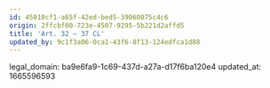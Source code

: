 ```yaml
---
id: 45010cf1-a65f-42ed-bed5-39060075c4c6
origin: 2ffcbf00-723e-4507-9295-5b221d2affd5
title: 'Art. 32 — 37 CL'
updated_by: 9c1f3a06-0ca1-43f6-8f13-124edfca1d88
---
```

legal_domain: ba9e6fa9-1c69-437d-a27a-d17f6ba120e4
updated_at: 1665596593

